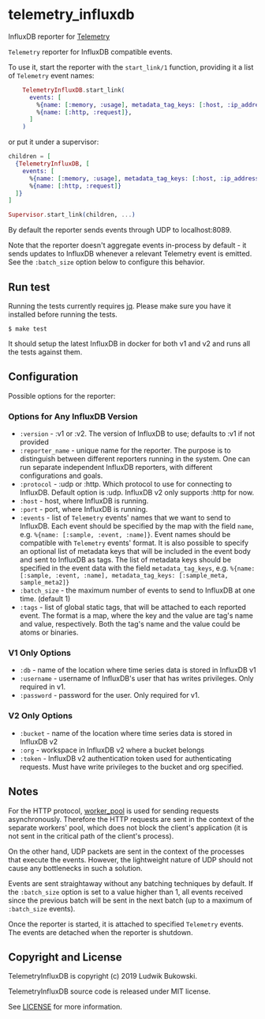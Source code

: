 # telemetry_influxdb
InfluxDB reporter for [Telemetry](https://github.com/beam-telemetry/telemetry)

`Telemetry` reporter for InfluxDB compatible events.

  To use it, start the reporter with the `start_link/1` function, providing it a list of
  `Telemetry` event names:

  ```elixir
      TelemetryInfluxDB.start_link(
        events: [
          %{name: [:memory, :usage], metadata_tag_keys: [:host, :ip_address]},
          %{name: [:http, :request]},
        ]
      )
  ```

  or put it under a supervisor:

  ```elixir
  children = [
    {TelemetryInfluxDB, [
      events: [
        %{name: [:memory, :usage], metadata_tag_keys: [:host, :ip_address]},
        %{name: [:http, :request]}
    ]}
  ]

  Supervisor.start_link(children, ...)
  ```

  By default the reporter sends events through UDP to localhost:8089.

  Note that the reporter doesn't aggregate events in-process by default - it sends updates to InfluxDB
  whenever a relevant Telemetry event is emitted. See the `:batch_size` option below to configure this behavior.

## Run test

Running the tests currently requires [jq](https://stedolan.github.io/jq/). Please make sure you have it installed before running the tests.

```
$ make test
```

It should setup the latest InfluxDB in docker for both v1 and v2 and runs all the tests against them.

## Configuration

Possible options for the reporter:

### Options for Any InfluxDB Version
 - `:version` - :v1 or :v2. The version of InfluxDB to use; defaults to :v1 if not provided
 - `:reporter_name` - unique name for the reporter. The purpose is to distinguish between different reporters running in the system.
    One can run separate independent InfluxDB reporters, with different configurations and goals.
 - `:protocol` - :udp or :http. Which protocol to use for connecting to InfluxDB. Default option is :udp. InfluxDB v2 only supports :http for now.
 - `:host` - host, where InfluxDB is running.
 - `:port` - port, where InfluxDB is running.
 - `:events` - list of `Telemetry` events' names that we want to send to InfluxDB.
    Each event should be specified by the map with the field `name`, e.g. `%{name: [:sample, :event, :name]}`.
    Event names should be compatible with `Telemetry` events' format.
    It is also possible to specify an optional list of metadata keys that will be included in the event body and sent to InfluxDB as tags.
    The list of metadata keys should be specified in the event data with the field `metadata_tag_keys`, e.g. `%{name: [:sample, :event, :name], metadata_tag_keys: [:sample_meta, sample_meta2]}`
 - `:batch_size` - the maximum number of events to send to InfluxDB at one time. (default 1)
 - `:tags` - list of global static tags, that will be attached to each reported event. The format is a map,
    where the key and the value are tag's name and value, respectively.
    Both the tag's name and the value could be atoms or binaries.
### V1 Only Options
 - `:db` - name of the location where time series data is stored in InfluxDB v1
 - `:username` - username of InfluxDB's user that has writes privileges. Only required in v1.
 - `:password` - password for the user. Only required for v1.
### V2 Only Options
 - `:bucket` - name of the location where time series data is stored in InfluxDB v2
 - `:org` -  workspace in InfluxDB v2 where a bucket belongs
 - `:token` - InfluxDB v2 authentication token used for authenticating requests. Must have write privileges to the bucket and org specified.

## Notes

For the HTTP protocol, [worker_pool](https://github.com/inaka/worker_pool) is used for sending requests asynchronously.
Therefore the HTTP requests are sent in the context of the separate workers' pool, which does not block the client's application
(it is not sent in the critical path of the client's process).

On the other hand, UDP packets are sent in the context of the processes that execute the events.
However, the lightweight nature of UDP should not cause any bottlenecks in such a solution.

Events are sent straightaway without any batching techniques by default. If the `:batch_size` option is set to a value higher than 1, all events received since the previous batch will be sent in the next batch (up to a maximum of `:batch_size` events).

Once the reporter is started, it is attached to specified `Telemetry` events.
The events are detached when the reporter is shutdown.

## Copyright and License

TelemetryInfluxDB is copyright (c) 2019 Ludwik Bukowski.

TelemetryInfluxDB source code is released under MIT license.

See [LICENSE](LICENSE) for more information.
